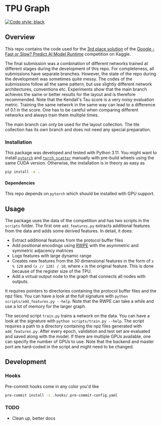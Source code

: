 # TPU Graph 

[![Code style: black](https://img.shields.io/badge/code%20style-black-000000.svg)](https://github.com/psf/black)

## Overview

This repo contains the code used for the [3rd place solution](https://www.kaggle.com/competitions/predict-ai-model-runtime/discussion/456377) of the 
[Google - Fast or Slow? Predict AI Model Runtime](https://www.kaggle.com/competitions/predict-ai-model-runtime) 
competition on Kaggle.

The final submission was a combination of different networks trained at different stages 
during the development of this repo. For completeness, all submissions have separate branches. 
However, the state of the repo during the development was sometimes quite messy. The codes of the submissions 
follow all the same pattern, but use slightly different network architectures, conventions etc. 
Experiments show that the main branch achieves the same or better results for the layout and is therefore recommended.
Note that the Kendall's Tau score is a very noisy evaluation metric. Training the same network in the same way 
can lead to a difference of 0.1 in the score. One has to be careful when comparing different networks and always 
train them multiple times.

The main branch can only be used for the layout collection. The tile collection has its own branch and does not need 
any special preparation.

### Installation

This package was developed and tested with Python 3.11. You might want to install [`pytorch`](https://pytorch.org/) and [`torch_scatter`](https://github.com/rusty1s/pytorch_scatter) 
manually with pre-build wheels using the same CUDA version. Otherwise, the installation is in theory as easy as

```bash
pip install -e .
```

#### Dependencies

This repo depends on `pytorch` which should be installed with GPU support.

## Usage

The package uses the data of the competition and has two scripts in the `scripts` folder. 
The first one `add_features.py` extracts additional features from the data and adds some derived features. 
In detail, it does:
- Extract additional features from the protocol buffer files
- Add positional encodings using [RWPE](https://arxiv.org/pdf/2110.07875.pdf) with the asymmetric and symmetric 
  adjacency matrices
- Logs features with large dynamic range
- Creates new features from the 30 dimensional features in the form of `x % 128` and `(x // 128) / 10`, where `x` 
  is the original feature. This is done because of the register size of the TPU.
- Add a virtual output node to the graph that connects all nodes with outputs.

It requires pointers to directories containing the protocol buffer files and the npz files. You can have a look at the 
full signature with `python scripts/add_features.py --help`. Note that the RWPE can take a while and use a lot of 
memory for the larger graph.

The second script `train.py` trains a network on the data. You can have a look at the signature with 
`python scripts/train.py --help`. The script requires a path to a directory containing the npz files generated 
with `add_features.py`. After every epoch, validation and test set are evaluated and saved along with the
model. If there are multiple GPUs available, one can specify the number of GPUs to use. Note that the backend and 
master port are hard-coded in the script and might need to be changed. 

## Development

### Hooks

Pre-commit hooks come in any color you'd like

```bash
pre-commit install -c .hooks/.pre-commit-config.yaml
```

### TODO

- Clean up, better docs